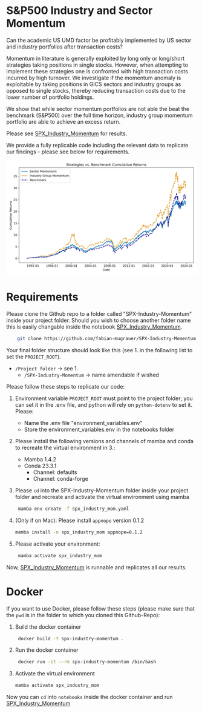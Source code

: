 S&P500 Industry and Sector Momentum
==============================

Can the academic US UMD factor be profitably implemented by US sector and industry portfolios after transaction costs? 

Momentum in literature is generally exploited by long only or long/short strategies taking positions in single stocks. However, when attempting to implement these strategies one is confronted with high transaction costs incurred by high turnover. We investigate if the momentum anomaly is exploitable by taking positions in GICS sectors and industry groups as opposed to single stocks, thereby reducing transaction costs due to the lower number of portfolio holdings.

We show that while sector momentum portfolios are not able the beat the benchmark (S&P500) over the full time horizon, industry group momentum portfolio are able to achieve an excess return. 

Please see [SPX_Industry_Momentum](notebooks/SPX_Industry_Momentum.ipynb) for results.

We provide a fully replicable code including the relevant data to replicate our findings - please see below for requirements.

![](reports/figures/strategy_plot.png)

Requirements
==============================

Please clone the Github repo to a folder called "SPX-Industry-Momentum" inside your project folder. Should you wish to choose another folder name this is easily changable inside the notebook [SPX_Industry_Momentum](notebooks/SPX_Industry_Momentum.ipynb).
```bash
    git clone https://github.com/fabian-mugrauer/SPX-Industry-Momentum.git
```
Your final folder structure should look like this (see 1. in the following list to set the `PROJECT_ROOT`).
- `/Project folder` -> see 1.
  - `/SPX-Industry-Momentum` -> name amendable if wished

Please follow these steps to replicate our code:

1. Environment variable `PROJECT_ROOT` must point to the project folder; you can set it in the .env file, and python will rely on `python-dotenv` to set it. Please: 

    - Name the .env file "environment_variables.env"
    - Store the environment_variables.env in the notebooks folder

2. Please install the following versions and channels of mamba and conda to recreate the virtual environment in 3.:
    - Mamba 1.4.2
    - Conda 23.3.1
      - Channel: defaults
      - Channel: conda-forge
3. Please `cd` into the SPX-Industry-Momentum folder inside your project folder and recreate and activate the virtual environment using mamba
   ```bash
    mamba env create -f spx_industry_mom.yaml
    ```
4. (Only if on Mac): Please install `appnope` version 0.1.2
   ```bash
   mamba install -n spx_industry_mom appnope=0.1.2
   ```
5. Please activate your environment:
   ```bash
    mamba activate spx_industry_mom
    ```

 Now, [SPX_Industry_Momentum](notebooks/SPX_Industry_Momentum.ipynb) is runnable and replicates all our results.

Docker
==============================

If you want to use Docker, please follow these steps (please make sure that the `pwd` is in the folder to which you cloned this Github-Repo):

1. Build the docker container 
   ```bash
    docker build -t spx-industry-momentum .
    ```
2. Run the docker container
   ```bash
    docker run -it --rm spx-industry-momentum /bin/bash
    ```
3. Activate the virtual environment
    ```bash
    mamba activate spx_industry_mom
    ```
Now you can `cd` into `notebooks` inside the docker container and run [SPX_Industry_Momentum](notebooks/SPX_Industry_Momentum.py)





